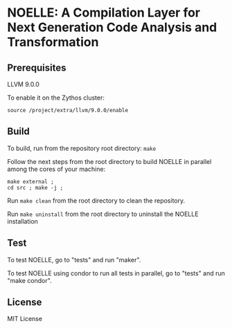 # NOELLE: A Compilation Layer for Next Generation Code Analysis and Transformation


## Prerequisites
LLVM 9.0.0

To enable it on the Zythos cluster: 
```
source /project/extra/llvm/9.0.0/enable
```


## Build
To build, run from the repository root directory: `make`

Follow the next steps from the root directory to build NOELLE in parallel among the cores of your machine:
```
make external ;
cd src ; make -j ;
```

Run `make clean` from the root directory to clean the repository.

Run `make uninstall` from the root directory to uninstall the NOELLE installation


## Test
To test NOELLE, go to "tests" and run "maker".

To test NOELLE using condor to run all tests in parallel, go to "tests" and run "make condor".


## License
MIT License
